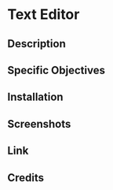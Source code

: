 # Text Editor

## Description


## Specific Objectives


## Installation



## Screenshots



## Link


## Credits